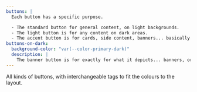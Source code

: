 ```yaml
---
buttons: |
  Each button has a specific purpose.

  - The standard button for general content, on light backgrounds.
  - The light button is for any content on dark areas.
  - The accent button is for cards, side content, banners... basically any content that needs a POP of colour.
buttons-on-dark:
  background-color: "var(--color-primary-dark)"
  description: |
    The banner button is for exactly for what it depicts... banners, or any images with overlays.
---
```

All kinds of buttons, with interchangeable tags to fit the colours to the layout.
